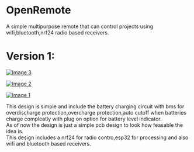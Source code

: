 # OpenRemote
A simple multipurpose remote that can control  projects  using  wifi,bluetooth,nrf24 radio based receivers.

<h1>
  Version 1:
</h1>

[![Image 3](https://drive.google.com/uc?id=1Xu3Zb_Xbtuj7tlKy3T9o8_wgsKvnIHYJ)](https://drive.google.com/file/d/1Xu3Zb_Xbtuj7tlKy3T9o8_wgsKvnIHYJ/view?usp=drive_link)


[![Image 2](https://drive.google.com/uc?id=1B1Sz68L9gJ5HuZgGh5greSc5wYtpQ-IN)](https://drive.google.com/file/d/1B1Sz68L9gJ5HuZgGh5greSc5wYtpQ-IN/view?usp=drive_link)


[![Image 1](https://drive.google.com/uc?id=1FLDTvaDyb4yoXaSEUB4Y2S-GExmImwQU)](https://drive.google.com/file/d/1FLDTvaDyb4yoXaSEUB4Y2S-GExmImwQU/view?usp=drive_link)

<p>
  This design is simple and include the battery charging circuit with bms for overdischarge protection,overcharge protection,auto cutoff when batteries charge compleatly with plug on option for battery level indicator.<br>
  As of now the design is just a simple pcb design to look how feasable the idea is.<br>
  This design includes a nrf24 for radio contro,esp32 for processing and also wifi and bluetooth based receivers.<br>
</p>
